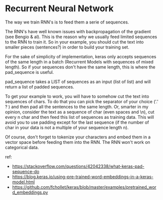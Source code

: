 # Recurrent Neural Network

The way we train RNN's is to feed them a serie of sequences.

The RNN's have well known issues with backpropagation of the gradient (see Bengio & al). This is the reason why we usually feed limited sequences to the RNN to train it. So in your example, you should cut the text into smaller pieces (sentences?) in order to build your training set.

For the sake of simplicity of implementation, keras only accepts sequences of the same length in a batch (Recurrent Models with sequences of mixed length). So if your sequences don't have the same length, this is where the pad_sequence is useful.

pad_sequence takes a LIST of sequences as an input (list of list) and will return a list of padded sequences.

To get your example to work, you will have to somehow cut the text into sequences of chars. To do that you can pick the separator of your choice ('.' ? ) and then pad all the sentences to the same length. Or, smarter in my opinion, consider the text as a sequence of char (even spaces and \n), cut every n char and then feed this list of sequences as training data. This will avoid you to use padding except for the last sequence (if the number of char in your data is not a multiple of your sequence length n).

Of course, don't forget to tokenize your characters and embed them in a vector space before feeding them into the RNN. The RNN won't work on categorical data.

ref:
  - https://stackoverflow.com/questions/42042338/what-keras-pad-sequence-do
  - https://blog.keras.io/using-pre-trained-word-embeddings-in-a-keras-model.html
  - https://github.com/fchollet/keras/blob/master/examples/pretrained_word_embeddings.py
